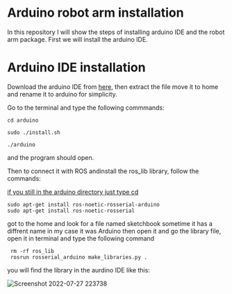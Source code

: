 # Arduino robot arm installation
In this repository I will show the steps of installing arduino IDE and the robot arm package.
First we will install the arduino IDE.
# Arduino IDE installation
Download the arduino IDE from [here](https://www.arduino.cc/en/software), then extract the file move it to home and rename it to arduino for simplicity.

Go to the terminal and type the following commmands:

```
cd arduino

sudo ./install.sh
```
```
./arduino
```
and the program should open.

Then to connect it with ROS andinstall the ros_lib library, follow the commands:

<ins>if you still in the arduino directory just type cd

```
sudo apt-get install ros-noetic-rosserial-arduino
sudo apt-get install ros-noetic-rosserial

```

got to the home and look for a file named sketchbook sometime it has a diffrent name in my case it was Arduino then open it and go the library file, open it in terminal and type the following command
```
 rm -rf ros_lib
 rosrun rosserial_arduino make_libraries.py .
```
you will find the library in the aurdino IDE like this:

![Screenshot 2022-07-27 223738](https://user-images.githubusercontent.com/108296165/181357508-3c3575da-ec33-48df-81c8-971292584772.png)




